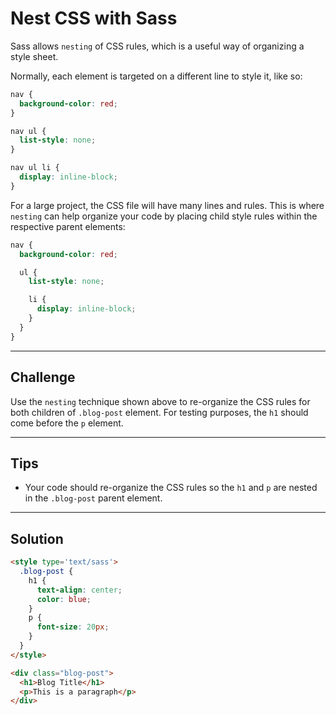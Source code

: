 # Nest CSS with Sass

Sass allows `nesting` of CSS rules, which is a useful way of organizing a style sheet.

Normally, each element is targeted on a different line to style it, like so:

```css
nav {
  background-color: red;
}

nav ul {
  list-style: none;
}

nav ul li {
  display: inline-block;
}
```

For a large project, the CSS file will have many lines and rules. This is where `nesting` can help organize your code by placing child style rules within the respective parent elements:

```css
nav {
  background-color: red;

  ul {
    list-style: none;

    li {
      display: inline-block;
    }
  }
}
```

---

## Challenge

Use the `nesting` technique shown above to re-organize the CSS rules for both children of `.blog-post` element. For testing purposes, the `h1` should come before the `p` element.

---

## Tips

- Your code should re-organize the CSS rules so the `h1` and `p` are nested in the `.blog-post` parent element.

---

## Solution

```html
<style type='text/sass'>
  .blog-post {
    h1 {
      text-align: center;
      color: blue;
    }
    p {
      font-size: 20px;
    }
  }  
</style>

<div class="blog-post">
  <h1>Blog Title</h1>
  <p>This is a paragraph</p>
</div>
```